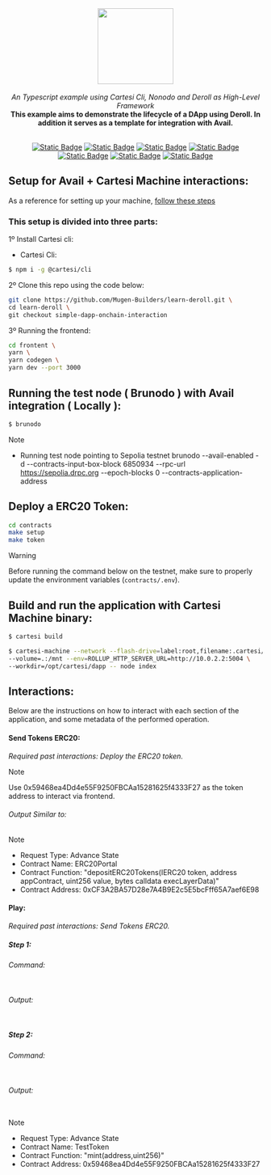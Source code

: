 <div align="center">
    <img src="https://github.com/Mugen-Builders/.github/assets/153661799/7ed08d4c-89f4-4bde-a635-0b332affbd5d" width="150" height="150">
</div>
<br>
<div align="center">
    <i>An Typescript example using Cartesi Cli, Nonodo and Deroll as High-Level Framework</i>
</div>
<div align="center">
<b>This example aims to demonstrate the lifecycle of a DApp using Deroll. In addition it serves as a template for integration with Avail.</b>
</div>
<br>
<div align="center">
    
  <a href="">[![Static Badge](https://img.shields.io/badge/cartesi-2.0.0-5bd1d7)](https://docs.cartesi.io/cartesi-rollups/)</a>
  <a href="">[![Static Badge](https://img.shields.io/badge/cartesi--cli-0.15.0-5bd1d7)](https://docs.cartesi.io/cartesi-rollups/1.3/quickstart/)</a>
  <a href="">[![Static Badge](https://img.shields.io/badge/brunodo-2.15.0-beta-blue)](https://www.npmjs.com/package/nonodo)</a>
  <a href="">[![Static Badge](https://img.shields.io/badge/@deroll/app-2.0.0-alpha.0-yellow)](https://www.npmjs.com/package/@deroll/app)</a>
  <a href="">[![Static Badge](https://img.shields.io/badge/@deroll/router-2.0.0-alpha.0-yellow)](https://www.npmjs.com/package/@deroll/router)</a>
  <a href="">[![Static Badge](https://img.shields.io/badge/@deroll/wallet-2.0.0-alpha.0-yellow)](https://www.npmjs.com/package/@deroll/wallet)</a>
  <a href="">[![Static Badge](https://img.shields.io/badge/foundry-0.2.0-red)](https://book.getfoundry.sh/getting-started/installation)</a>
</div>

## Setup for Avail + Cartesi Machine interactions:
As a reference for setting up your machine, [follow these steps](https://github.com/Mugen-Builders/cartesi-avail-tutorial?tab=readme-ov-file#prerequisites)

### This setup is divided into three parts:

1º Install Cartesi cli:
   + Cartesi Cli:
   ```bash
   $ npm i -g @cartesi/cli
   ```

2º Clone this repo using the code below:
   ```Bash
   git clone https://github.com/Mugen-Builders/learn-deroll.git \
   cd learn-deroll \
   git checkout simple-dapp-onchain-interaction
   ```

3º Running the frontend:
  ```bash
  cd frontent \
  yarn \
  yarn codegen \
  yarn dev --port 3000
  ```

## Running the test node ( Brunodo ) with Avail integration ( Locally ):
```bash
$ brunodo
```

> [!NOTE]
>  - Running test node pointing to Sepolia testnet
>  brunodo --avail-enabled -d --contracts-input-box-block 6850934 --rpc-url https://sepolia.drpc.org --epoch-blocks 0 --contracts-application-address <dapp-address>

## Deploy a ERC20 Token:

```bash
cd contracts
make setup
make token
```

> [!Warning]
> Before running the command below on the testnet, make sure to properly update the environment variables (```contracts/.env```).

## Build and run the application with Cartesi Machine binary:
```bash
$ cartesi build
```

```bash
$ cartesi-machine --network --flash-drive=label:root,filename:.cartesi/image.ext2 \
--volume=.:/mnt --env=ROLLUP_HTTP_SERVER_URL=http://10.0.2.2:5004 \
--workdir=/opt/cartesi/dapp -- node index
```

## Interactions:

Below are the instructions on how to interact with each section of the application, and some metadata of the performed operation. 

#### Send Tokens ERC20:

_Required past interactions: Deploy the ERC20 token._

> [!Note]
> Use 0x59468ea4Dd4e55F9250FBCAa15281625f4333F27 as the token address to interact via frontend.

###### Output Similar to:

> [!NOTE]
>  - Request Type: Advance State
>  - Contract Name: ERC20Portal
>  - Contract Function: "depositERC20Tokens(IERC20 token, address appContract, uint256 value, bytes calldata execLayerData)"
>  - Contract Address: 0xCF3A2BA57D28e7A4B9E2c5E5bcFff65A7aef6E98

#### Play:

_Required past interactions: Send Tokens ERC20._

##### Step 1:

###### Command:
```bash
```

###### Output:
```bash
```

##### Step 2:

###### Command:
```bash
```

###### Output:
```bash
```

> [!NOTE]
>  - Request Type: Advance State
>  - Contract Name: TestToken
>  - Contract Function: "mint(address,uint256)"
>  - Contract Address: 0x59468ea4Dd4e55F9250FBCAa15281625f4333F27